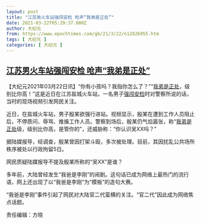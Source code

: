 ```yaml
---
layout: post
title: "江苏男火车站强闯安检 呛声“我弟是正处”"
date: 2021-03-22T05:29:37.000Z
author: 大纪元
from: https://www.epochtimes.com/gb/21/3/22/n12826955.htm
tags: [ 大纪元 ]
categories: [ 大纪元 ]
---
```

<!--1616390977000-->
[江苏男火车站强闯安检 呛声“我弟是正处”](https://www.epochtimes.com/gb/21/3/22/n12826955.htm)
------

<div>
<p>【大纪元2021年03月22日讯】“你有小孩吗？我指你怎么了？”“<a href="https://www.epochtimes.com/gb/tag/%E6%88%91%E5%BC%9F%E6%98%AF%E6%AD%A3%E5%A4%84.html">我弟是正处</a>，级别比你高！”这是近日在江苏盐城火车站，一名男子<a href="https://www.epochtimes.com/gb/tag/%E5%BC%BA%E9%97%AF%E5%AE%89%E6%A3%80.html">强闯安检</a>时对警察所说的话，当时的现场视频引发网民关注。</p><p>近日，在盐城火车站，男子殷某欲强行进站。视频显示，殷某在遭到工作人员阻止后，不停质问、辱骂、推搡工作人员。警察到场后，殷某仍气焰嚣张，称“<a href="https://www.epochtimes.com/gb/tag/%E6%88%91%E5%BC%9F%E6%98%AF%E6%AD%A3%E5%A4%84.html">我弟是正处</a>级，级别比你高，是管你的”，还威胁称：“你认识吴XX吗？”</p><p>据陆媒报导，经调查，殷某曾因打架斗殴，多次被处理。目前，其因扰乱公共场所秩序被处以行政拘留5日。</p><p>网民质疑陆媒报导不提及殷某所称的“吴XX”是谁？</p><p>多年前，大陆曾经发生“我爸是李刚”的闹剧。这句话已成为网络上最热门的流行语，网上还出现了以“我爸是李刚”为“模板”的造句大赛。</p><p>“我爸是李刚”事件引起了网民对大陆官二代蛮横的关注。“官二代”因此成为网络焦点话题。</p><p>责任编辑：方晓</p>
</div>
